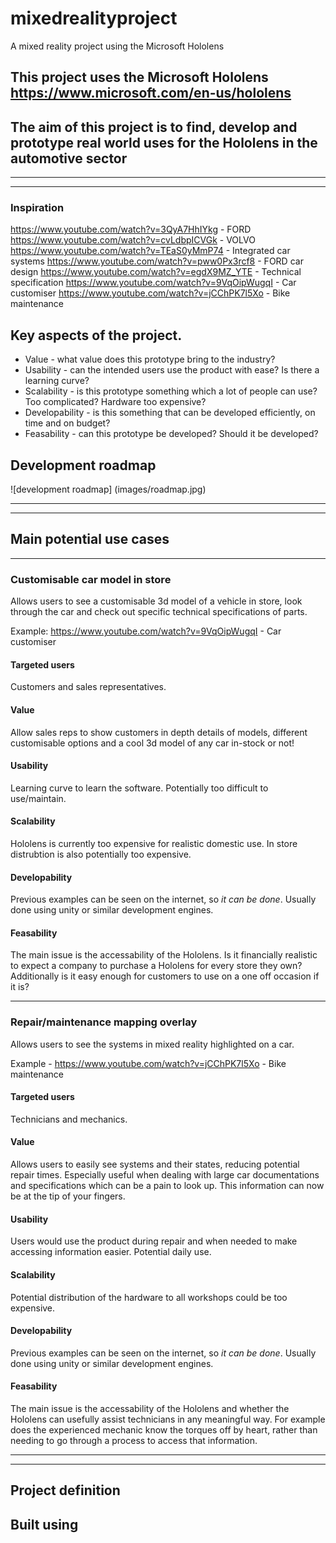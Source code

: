 # mixedrealityproject

A mixed reality project using the Microsoft Hololens

## This project uses the Microsoft Hololens https://www.microsoft.com/en-us/hololens

## The aim of this project is to find, develop and prototype real world uses for the Hololens in the automotive sector

---
---

### Inspiration 

https://www.youtube.com/watch?v=3QyA7HhIYkg - FORD
https://www.youtube.com/watch?v=cvLdbpICVGk - VOLVO
https://www.youtube.com/watch?v=TEaS0yMmP74 - Integrated car systems
https://www.youtube.com/watch?v=pww0Px3rcf8 - FORD car design 
https://www.youtube.com/watch?v=egdX9MZ_YTE - Technical specification 
https://www.youtube.com/watch?v=9VqOipWugqI - Car customiser 
https://www.youtube.com/watch?v=jCChPK7l5Xo - Bike maintenance 

## Key aspects of the project. 

* Value - what value does this prototype bring to the industry?
* Usability - can the intended users use the product with ease? Is there a learning curve? 
* Scalability - is this prototype something which a lot of people can use? Too complicated? Hardware too expensive? 
* Developability - is this something that can be developed efficiently, on time and on budget? 
* Feasability - can this prototype be developed? Should it be developed?

## Development roadmap 

![development roadmap] (images/roadmap.jpg) 

---
---

## Main potential use cases 

---

### Customisable car model in store 

Allows users to see a customisable 3d model of a vehicle in store, look through the car and check out specific technical specifications of parts. 

Example: https://www.youtube.com/watch?v=9VqOipWugqI - Car customiser 

#### Targeted users

Customers and sales representatives. 

#### Value 

Allow sales reps to show customers in depth details of models, different customisable options and a cool 3d model of any car in-stock or not!

#### Usability 

Learning curve to learn the software. Potentially too difficult to use/maintain. 

#### Scalability 

Hololens is currently too expensive for realistic domestic use. In store distrubtion is also potentially too expensive. 

#### Developability 

Previous examples can be seen on the internet, so *it can be done*. Usually done using unity or similar development engines. 

#### Feasability

The main issue is the accessability of the Hololens. Is it financially realistic to expect a company to purchase a Hololens for every store they own? Additionally is it easy enough for customers to use on a one off occasion if it is? 

---

### Repair/maintenance mapping overlay 

Allows users to see the systems in mixed reality highlighted on a car. 

Example - https://www.youtube.com/watch?v=jCChPK7l5Xo - Bike maintenance 

#### Targeted users

Technicians and mechanics.  

#### Value 

Allows users to easily see systems and their states, reducing potential repair times. Especially useful when dealing with large car documentations and specifications which can be a pain to look up. This information can now be at the tip of your fingers. 

#### Usability 

Users would use the product during repair and when needed to make accessing information easier. Potential daily use. 

#### Scalability 

Potential distribution of the hardware to all workshops could be too expensive.

#### Developability 

Previous examples can be seen on the internet, so *it can be done*. Usually done using unity or similar development engines. 

#### Feasability

The main issue is the accessability of the Hololens and whether the Hololens can usefully assist technicians in any meaningful way. For example does the experienced mechanic know the torques off by heart, rather than needing to go through a process to access that information. 

---
---

## Project definition 




## Built using 


